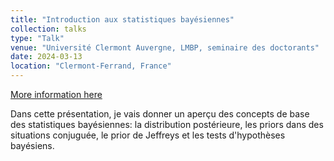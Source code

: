 ```yaml
---
title: "Introduction aux statistiques bayésiennes"
collection: talks
type: "Talk"
venue: "Université Clermont Auvergne, LMBP, seminaire des doctorants"
date: 2024-03-13
location: "Clermont-Ferrand, France"
---
```


[More information here](https://lmbp.uca.fr/seminaires/sem_doc.php)

Dans cette présentation, je vais donner un aperçu des concepts de base des statistiques bayésiennes: la distribution postérieure, les priors dans des situations conjuguée, le prior de Jeffreys et les tests d'hypothèses bayésiens.
